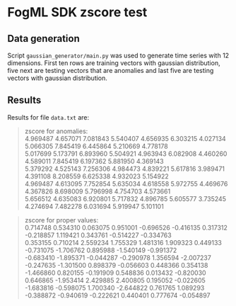 # FogML SDK zscore test

## Data generation
Script `gaussian_generator/main.py` was used to generate time series with 12 dimensions. First ten rows are training vectors with gaussian distribution, five next are testing vectors that are anomalies and last five are testing vectors with gaussian distribution.

## Results

Results for file `data.txt` are:
> zscore for anomalies:  
4.969487 4.657071 7.081843 5.540407 4.656935 6.303215 4.027134 5.066305 7.845419 6.445864 5.210669 4.778178  
5.017699 5.173791 6.893960 5.504921 4.963943 6.082908 4.460260 4.589011 7.845419 6.197362 5.881950 4.369143  
5.379292 4.525143 7.256306 4.984473 4.839221 5.617816 3.989471 4.391108 8.208559 6.625338 4.932023 5.154922  
4.969487 4.613095 7.752854 5.635034 4.618558 5.972755 4.469676 4.367826 8.698009 5.796998 4.754703 4.573661  
5.656512 4.635083 6.920801 5.717832 4.896785 5.605577 3.735245 4.274694 7.482278 6.031694 5.919947 5.101101  

>zscore for proper values:  
0.714748 0.534310 0.063075 0.951001 -0.696526 -0.416135 0.317312 -0.218857 1.119421 0.343761 -0.514227 -0.334763  
0.353155 0.710214 2.559234 1.755329 1.481316 1.909323 0.449133 -0.731075 -1.706762 0.895988 -1.540149 -0.991372  
-0.683410 -1.895371 -0.044287 -0.290978 1.356594 -2.007237 -0.247635 -1.301500 0.898379 -0.056603 0.448366 0.354138  
-1.466860 0.820155 -0.191909 0.548836 0.013432 -0.820030 0.646865 -1.953414 2.429885 2.400805 0.195052 -0.022605  
-1.683816 -0.598075 1.700340 -2.644822 0.761765 1.089293 -0.388872 -0.940619 -0.222621 0.440401 0.777674 -0.054897  